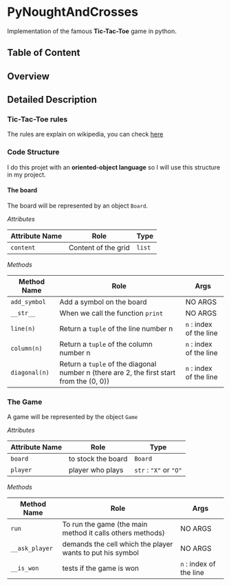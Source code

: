 # PyNoughtAndCrosses

Implementation of the famous **Tic-Tac-Toe** game in python.

## Table of Content 

## Overview

## Detailed Description

### Tic-Tac-Toe rules

The rules are explain on wikipedia, you can check [here](https://en.wikipedia.org/wiki/Tic-tac-toe)

### Code Structure
I do this projet with an **oriented-object language** so I will use this structure in my project.

#### The board
The board will be represented by an object `Board`.

*Attributes*

| Attribute Name | Role                | Type   |
|----------------|---------------------|--------|
| `content`      | Content of the grid | `list` |

*Methods*

| Method Name   | Role                                                                                     | Args                    |
|---------------|------------------------------------------------------------------------------------------|-------------------------|
| `add_symbol`  | Add a symbol on the board                                                                | NO ARGS                 |
| `__str__`     | When we call the function `print`                                                        | NO ARGS                 |
| `line(n)`     | Return a `tuple` of the line number n                                                    | `n` : index of the line |
| `column(n)`   | Return a `tuple` of the column number n                                                  | `n` : index of the line |
| `diagonal(n)` | Return a `tuple` of the diagonal number n (there are 2, the first start from the (0, 0)) | `n` : index of the line |

### The Game

A game will be represented by the object `Game`

*Attributes*

| Attribute Name | Role               | Type                   |
|----------------|--------------------|------------------------|
| `board`        | to stock the board | `Board`                |
| `player`       | player who plays   | `str` : `"X"` or `"O"` |

*Methods*

| Method Name    | Role                                                      | Args                    |
|----------------|-----------------------------------------------------------|-------------------------|
| `run`          | To run the game (the main method it calls others methods) | NO ARGS                 |
| `__ask_player` | demands the cell which the player wants to put his symbol | NO ARGS                 |
| `__is_won`     | tests if the game is won                                  | `n` : index of the line |



